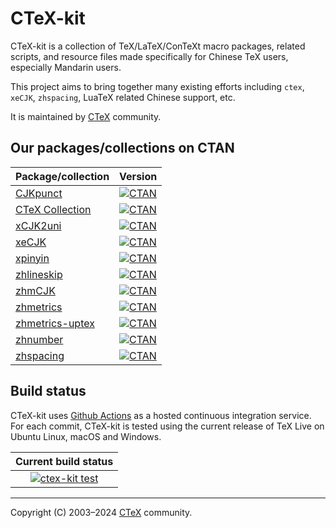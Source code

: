 # CTeX-kit

CTeX-kit is a collection of TeX/LaTeX/ConTeXt macro packages, related scripts,
and resource files made specifically for Chinese TeX users, especially
Mandarin users.

This project aims to bring together many existing efforts including `ctex`,
`xeCJK`, `zhspacing`, LuaTeX related Chinese support, etc.

It is maintained by [CTeX][ctex] community.

[ctex]: http://www.ctex.org

## Our packages/collections on CTAN

Package/collection                      | Version
--------------------------------------- | -------
[CJKpunct][CJKpunct-ctan]               | [![CTAN](https://img.shields.io/ctan/v/cjkpunct.svg)](https://ctan.org/pkg/cjkpunct)
[CTeX Collection][ctex-collection-ctan] | [![CTAN](https://img.shields.io/ctan/v/ctex.svg)](https://ctan.org/pkg/ctex)
[xCJK2uni][xCJK2uni-ctan]               | [![CTAN](https://img.shields.io/ctan/v/xcjk2uni.svg)](https://ctan.org/pkg/xcjk2uni)
[xeCJK][xeCJK-ctan]                     | [![CTAN](https://img.shields.io/ctan/v/xecjk.svg)](https://ctan.org/pkg/xecjk)
[xpinyin][xpinyin-ctan]                 | [![CTAN](https://img.shields.io/ctan/v/xpinyin.svg)](https://ctan.org/pkg/xpinyin)
[zhlineskip][zhlineskip-ctan]           | [![CTAN](https://img.shields.io/ctan/v/zhlineskip.svg)](https://ctan.org/pkg/zhlineskip)
[zhmCJK][zhmCJK-ctan]                   | [![CTAN](https://img.shields.io/ctan/v/zhmcjk.svg)](https://ctan.org/pkg/zhmcjk)
[zhmetrics][zhmetrics-ctan]             | [![CTAN](https://img.shields.io/ctan/v/zhmetrics.svg)](https://ctan.org/pkg/zhmetrics)
[zhmetrics-uptex][zhmetrics-uptex-ctan] | [![CTAN](https://img.shields.io/ctan/v/zhmetrics-uptex.svg)](https://ctan.org/pkg/zhmetrics-uptex)
[zhnumber][zhnumber-ctan]               | [![CTAN](https://img.shields.io/ctan/v/zhnumber.svg)](https://ctan.org/pkg/zhnumber)
[zhspacing][zhspacing-ctan]             | [![CTAN](https://img.shields.io/ctan/v/zhspacing.svg)](https://ctan.org/pkg/zhspacing)

[CJKpunct-ctan]: https://ctan.org/tex-archive/language/chinese/cjkpunct
[ctex-collection-ctan]: https://ctan.org/tex-archive/language/chinese/ctex
[xCJK2uni-ctan]: https://ctan.org/tex-archive/macros/latex/contrib/xcjk2uni
[xeCJK-ctan]: https://ctan.org/tex-archive/macros/xetex/latex/xecjk
[xpinyin-ctan]: https://ctan.org/tex-archive/macros/latex/contrib/xpinyin
[zhlineskip-ctan]: https://ctan.org/tex-archive/language/chinese/zhlineskip
[zhmCJK-ctan]: https://ctan.org/tex-archive/language/chinese/zhmcjk
[zhmetrics-ctan]: https://ctan.org/tex-archive/fonts/psfonts/zhmetrics
[zhmetrics-uptex-ctan]: https://ctan.org/tex-archive/fonts/zhmetrics-uptex
[zhnumber-ctan]: https://ctan.org/tex-archive/macros/latex/contrib/zhnumber
[zhspacing-ctan]: https://ctan.org/tex-archive/macros/xetex/generic/zhspacing

## Build status

CTeX-kit uses [Github Actions](https://github.com/features/actions) as a hosted
continuous integration service. For each commit, CTeX-kit is tested using the
current release of TeX Live on Ubuntu Linux, macOS and Windows.

| Current build status |
|:--------------------:|
| [![ctex-kit test](https://github.com/CTeX-org/ctex-kit/actions/workflows/test.yml/badge.svg?branch=master)](https://github.com/CTeX-org/ctex-kit/actions/workflows/test.yml?query=branch%3Amaster) |

---

Copyright (C) 2003&ndash;2024 [CTeX][ctex] community.
